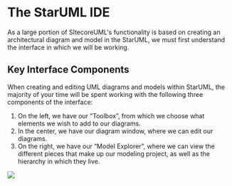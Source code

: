 # The StarUML IDE

As a large portion of SItecoreUML's functionality is based on creating an architectural diagram and model in the StarUML, we must first understand the interface in which we will be working. 

## Key Interface Components

When creating and editing UML diagrams and models within StarUML, the majority of your time will be spent working with the following three components of the interface:

1. On the left, we have our “Toolbox”, from which we choose what elements we wish to add to our diagrams. 
2. In the center, we have our diagram window, where we can edit our diagrams. 
3. On the right, we have our “Model Explorer”, where we can view the different pieces that make up our modeling project, as well as the hierarchy in which they live. 

![](https://github.com/zkniebel/SitecoreUML/blob/master/assets/StarUML-IDE.png?raw=true)

